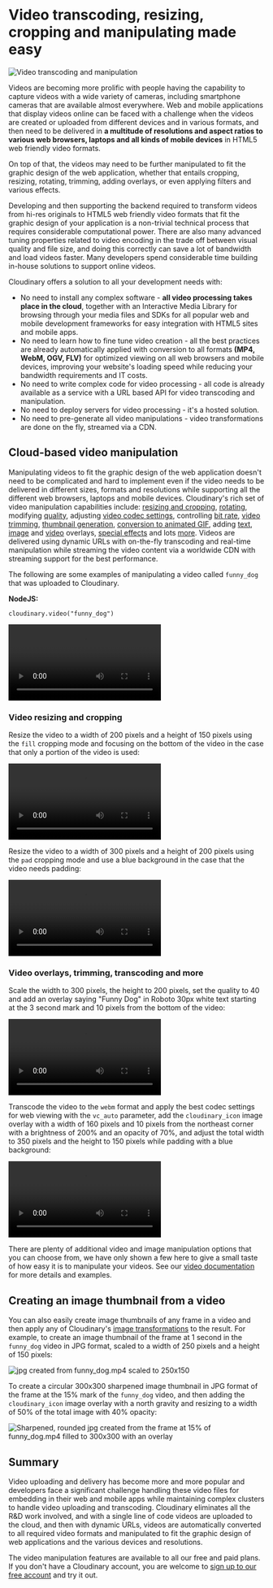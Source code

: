 # Video transcoding, resizing, cropping and manipulating made easy

![Video transcoding and manipulation](https://res.cloudinary.com/cloudinary/image/upload/w_500/v1441199857/video_transcoding_manipulation.jpg)

Videos are becoming more prolific with people having the capability to capture videos with a wide variety of cameras, including smartphone cameras that are available almost everywhere. Web and mobile applications that display videos online can be faced with a challenge when the videos are created or uploaded from different devices and in various formats, and then need to be delivered in **a multitude of resolutions and aspect ratios to various web browsers, laptops and all kinds of mobile devices** in HTML5 web friendly video formats. 

On top of that, the videos may need to be further manipulated to fit the graphic design of the web application, whether that entails cropping, resizing, rotating, trimming, adding overlays, or even applying filters and various effects.

Developing and then supporting the backend required to transform videos from hi-res originals to HTML5 web friendly video formats that fit the graphic design of your application is a non-trivial technical process that requires considerable computational power. There are also many advanced tuning properties related to video encoding in the trade off between visual quality and file size, and doing this correctly can save a lot of bandwidth and load videos faster. Many developers spend considerable time building in-house solutions to support online videos.

Cloudinary offers a solution to all your development needs with:

* No need to install any complex software - **all video processing takes place in the cloud**, together with an Interactive Media Library for browsing through your media files and SDKs for all popular web and mobile development frameworks for easy integration with HTML5 sites and mobile apps.
* No need to learn how to fine tune video creation - all the best practices are already automatically applied with conversion to all formats **(MP4, WebM, OGV, FLV)** for optimized viewing on all web browsers and mobile devices, improving your website's loading speed while reducing your bandwidth requirements and IT costs.
* No need to write complex code for video processing - all code is already available as a service with a URL based API for video transcoding and manipulation.
* No need to deploy servers for video processing - it's a hosted solution.
* No need to pre-generate all video manipulations - video transformations are done on the fly, streamed via a CDN.

## Cloud-based video manipulation

Manipulating videos to fit the graphic design of the web application doesn't need to be complicated and hard to implement even if the video needs to be delivered in different sizes, formats and resolutions while supporting all the different web browsers, laptops and mobile devices. Cloudinary's rich set of video manipulation capabilities include: [resizing and cropping](https://cloudinary.com/documentation/video_manipulation_and_delivery#resizing_and_cropping_videos), [rotating](https://cloudinary.com/documentation/video_manipulation_and_delivery#rotating_videos), modifying [quality](https://cloudinary.com/documentation/video_manipulation_and_delivery#quality_control), adjusting [video codec settings](https://cloudinary.com/documentation/video_manipulation_and_delivery#video_codec_settings), controlling [bit rate](https://cloudinary.com/documentation/video_manipulation_and_delivery#bit_rate_control), [video trimming](https://cloudinary.com/documentation/video_manipulation_and_delivery#trimming_videos), [thumbnail generation](https://cloudinary.com/documentation/video_manipulation_and_delivery#generating_video_thumbnails), [conversion to animated GIF](https://cloudinary.com/documentation/video_manipulation_and_delivery#creating_animated_gifs), adding [text](https://cloudinary.com/documentation/video_manipulation_and_delivery#adding_text_captions), [image](https://cloudinary.com/documentation/video_manipulation_and_delivery#adding_image_overlays) and [video](https://cloudinary.com/documentation/video_manipulation_and_delivery#adding_video_overlays) overlays, [special effects](https://cloudinary.com/documentation/video_manipulation_and_delivery#video_effects) and lots [more](https://cloudinary.com/documentation/video_manipulation_and_delivery#video_transformations_reference). Videos are delivered using dynamic URLs with on-the-fly transcoding and real-time manipulation while streaming the video content via a worldwide CDN with streaming support for the best performance.

The following are some examples of manipulating a video called `funny_dog` that was uploaded to Cloudinary. 


**NodeJS:**
```
cloudinary.video("funny_dog")
```
![funny_dog.mp4 original file](https://res.cloudinary.com/demo/video/upload/funny_dog.mp4 "thumb: w_500")

### Video resizing and cropping

Resize the video to a width of 200 pixels and a height of 150 pixels using the `fill` cropping mode and focusing on the bottom of the video in the case that only a portion of the video is used:

![funny_dog.mp4 resized to 200x150 with fill and south gravity](https://res.cloudinary.com/demo/video/upload/w_200,h_150,c_fill,g_south/funny_dog.mp4)

Resize the video to a width of 300 pixels and a height of 200 pixels using the `pad` cropping mode and use a blue background in the case that the video needs padding:

![funny_dog.mp4 resized to 300x200 with pad and blue background](https://res.cloudinary.com/demo/video/upload/w_300,h_200,c_pad,b_rgb:0e4167/funny_dog.mp4)

### Video overlays, trimming, transcoding and more

Scale the width to 300 pixels, the height to 200 pixels, set the quality to 40 and add an overlay saying "Funny Dog" in Roboto 30px white text starting at the 3 second mark and 10 pixels from the bottom of the video:

![funny_dog.mp4](https://res.cloudinary.com/demo/video/upload/w_300,h_200,q_40/l_text:Roboto_30px_bold:Funny%20Dog,co_white,g_south,y_10,so_3/funny_dog.mp4)

Transcode the video to the `webm` format and apply the best codec settings for web viewing with the `vc_auto` parameter, add the `cloudinary_icon` image overlay with a width of 160 pixels and 10 pixels from the northeast corner with a brightness of 200% and an opacity of 70%, and adjust the total width to 350 pixels and the height to 150 pixels while padding with a blue background:

![funny_dog.mp4 padded to 350x150 and transcoded to webm with an overlay](https://res.cloudinary.com/demo/video/upload/vc_auto/l_cloudinary_icon,g_north_east,e_brightness:200,o_70,x_10,y_10,w_160/w_350,h_150,c_pad,b_rgb:0e4167/funny_dog.webm)

There are plenty of additional video and image manipulation options that you can choose from, we have only shown a few here to give a small taste of how easy it is to manipulate your videos. See our [video documentation](https://cloudinary.com/documentation/video_manipulation_and_delivery) for more details and examples.

## Creating an image thumbnail from a video

You can also easily create image thumbnails of any frame in a video and then apply any of Cloudinary's [image transformations](/documentation/image_transformations) to the result.
For example, to create an image thumbnail of the frame at 1 second in the `funny_dog` video in JPG format, scaled to a width of 250 pixels and a height of 150 pixels:

![jpg created from funny_dog.mp4 scaled to 250x150](https://res.cloudinary.com/demo/video/upload/w_250,h_150,c_scale,so_1/funny_dog.jpg)

To create a circular 300x300 sharpened image thumbnail in JPG format of the frame at the 15% mark of the `funny_dog` video, and then adding the `cloudinary_icon` image overlay with a north gravity and resizing to a width of 50% of the total image with 40% opacity:

![Sharpened, rounded jpg created from the frame at 15% of funny_dog.mp4 filled to 300x300 with an overlay](https://res.cloudinary.com/demo/video/upload/w_300,h_300,c_fill,r_max,e_sharpen,so_15p/l_cloudinary_icon,w_0.5,fl_relative,o_40,g_north/funny_dog.jpg)



## Summary

Video uploading and delivery has become more and more popular and developers face a significant challenge handling these video files for embedding in their web and mobile apps while maintaining complex clusters to handle video uploading and transcoding. Cloudinary eliminates all the R&D work involved, and with a single line of code videos are uploaded to the cloud, and then with dynamic URLs, videos are automatically converted to all required video formats and manipulated to fit the graphic design of web applications and the various devices and resolutions.

The video manipulation features are available to all our free and paid plans. If you don't have a Cloudinary account, you are welcome to [sign up to our free account](https://cloudinary.com/signup) and try it out.

